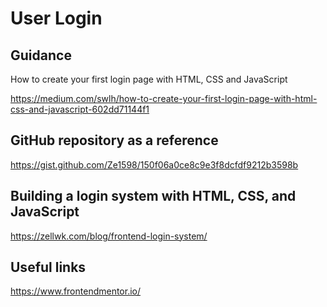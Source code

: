 # User Login 

## Guidance 

How to create your first login page with HTML, CSS and JavaScript

https://medium.com/swlh/how-to-create-your-first-login-page-with-html-css-and-javascript-602dd71144f1

## GitHub repository as a reference

https://gist.github.com/Ze1598/150f06a0ce8c9e3f8dcfdf9212b3598b

## Building a login system with HTML, CSS, and JavaScript

https://zellwk.com/blog/frontend-login-system/

## Useful links 

https://www.frontendmentor.io/